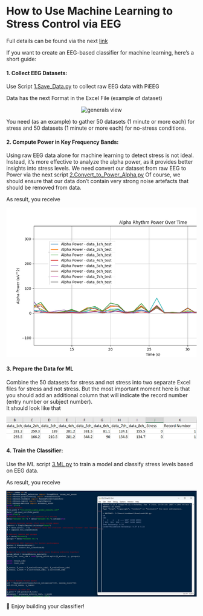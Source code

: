 # How to Use Machine Learning to Stress Control via EEG 
Full details can be found via the next [link](https://pieeg.com/news/instruction-how-to-use-machine-learning-to-stress-or-emoinal-control-via-eeg/)  

If you want to create an EEG-based classifier for machine learning, here’s a short guide:

#### 1. Collect EEG Datasets:

Use Script [1.Save_Data.py](https://github.com/pieeg-club/PiEEG_Kit/blob/main/images/Collected_dataset.jpg)  to collect raw EEG data with PiEEG

Data has the next Format in the Excel File (example of dataset)

<p align="center">
  <img src="https://github.com/pieeg-club/PiEEG-16/blob/main/images/Collected_dataset.jpg" alt="generals view">
</p>

You need (as an example) to gather 50 datasets (1 minute or more each) for stress and 50 datasets (1 minute or more each) for no-stress conditions.  

#### 2. Compute Power in Key Frequency Bands:

Using raw EEG data alone for machine learning to detect stress is not ideal. Instead, it’s more effective to analyze the alpha power, as it provides better insights into stress levels. We need convert our dataset from raw EEG to Power via the next script [2.Convert_to_Power_Alpha.py](https://github.com/pieeg-club/PiEEG_Kit/blob/main/ML_Application/2.Convert_to_Power_Alpha.py) 
Of course, we should ensure that our data don’t contain very strong noise artefacts that should be removed from data.

As result, you receive 
<p align="center">
  <img src="https://github.com/pieeg-club/PiEEG_Kit/blob/main/images/alpha.png" alt="generals view">
</p>


#### 3. Prepare the Data for ML
Combine the 50 datasets for stress and not stress  into  two separate Excel files for stress and not stress. But the most important moment here is that you should add an additional column that will indicate the record number (entry number or subject number).  
It should look like that 

<p align="center">
  <img src="https://github.com/pieeg-club/PiEEG_Kit/blob/main/images/dataset_ML.jpg" alt="generals view">
</p>


#### 4. Train the Classifier:

Use the ML script [3.ML.py](https://github.com/pieeg-club/PiEEG_Kit/blob/main/ML_Application/3.ML.py) to train a model and classify stress levels based on EEG data.

As result, you receive 
<p align="center">
  <img src="https://github.com/pieeg-club/PiEEG_Kit/blob/main/images/python_ML.jpg" alt="generals view">
</p>

🚀 Enjoy building your classifier!








